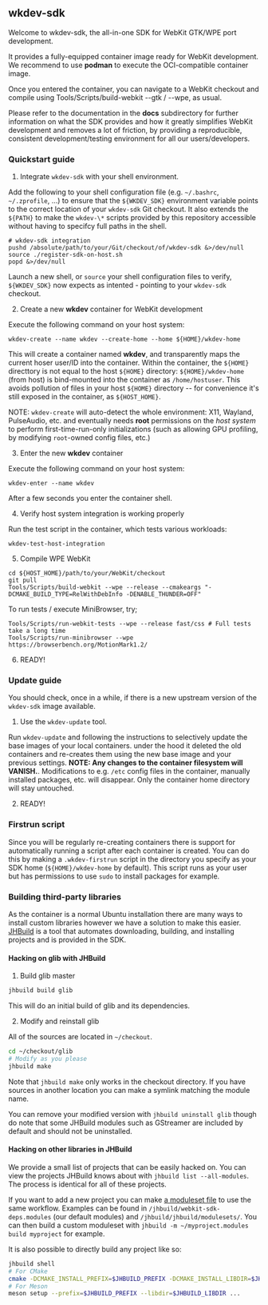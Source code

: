 ## wkdev-sdk

Welcome to wkdev-sdk, the all-in-one SDK for WebKit GTK/WPE port development.

It provides a fully-equipped container image ready for WebKit development.
We recommend to use **podman** to execute the OCI-compatible container image.

Once you entered the container, you can navigate to a WebKit checkout
and compile using Tools/Scripts/build-webkit --gtk / --wpe, as usual.

Please refer to the documentation in the **docs** subdirectory for further
information on what the SDK provides and how it greatly simplifies WebKit
development and removes a lot of friction, by providing a reproducible,
consistent development/testing environment for all our users/developers.

### Quickstart guide

1. Integrate `wkdev-sdk` with your shell environment.

Add the following to your shell configuration file (e.g. `~/.bashrc`, `~/.zprofile`, ...)
to ensure that the `${WKDEV_SDK}` environment variable points to the correct location
of your `wkdev-sdk` Git checkout. It also extends the `${PATH}` to make the `wkdev-\*` scripts
provided by this repository accessible without having to specifcy full paths in the shell.

```
# wkdev-sdk integration
pushd /absolute/path/to/your/Git/checkout/of/wkdev-sdk &>/dev/null
source ./register-sdk-on-host.sh
popd &>/dev/null
```

Launch a new shell, or `source` your shell configuration files to verify, `${WKDEV_SDK}`
now expects as intented - pointing to your `wkdev-sdk` checkout.

2. Create a new **wkdev** container for WebKit development

Execute the following command on your host system:

```wkdev-create --name wkdev --create-home --home ${HOME}/wkdev-home```

This will create a container named **wkdev**, and transparently maps the current hoser user/ID
into the container. Within the container, the `${HOME}` directtory is not equal to the host
`${HOME}` directory: `${HOME}/wkdev-home` (from host) is bind-mounted into the container as
`/home/hostuser`. This avoids pollution of files in your host `${HOME}` directory -- for
convenience it's still exposed in the container, as `${HOST_HOME}`.

NOTE: `wkdev-create` will auto-detect the whole environment: X11, Wayland, PulseAudio, etc.
and eventually needs **root** permissions on the *host system* to perform first-time-run-only
initializations (such as allowing GPU profiling, by modifying `root`-owned config files, etc.)

3. Enter the new **wkdev** container

Execute the following command on your host system:

```wkdev-enter --name wkdev```

After a few seconds you enter the container shell.

4. Verify host system integration is working properly

Run the test script in the container, which tests various workloads:

```wkdev-test-host-integration```

5. Compile WPE WebKit

```
cd ${HOST_HOME}/path/to/your/WebKit/checkout
git pull
Tools/Scripts/build-webkit --wpe --release --cmakeargs "-DCMAKE_BUILD_TYPE=RelWithDebInfo -DENABLE_THUNDER=OFF"
```

To run tests / execute MiniBrowser, try;

```
Tools/Scripts/run-webkit-tests --wpe --release fast/css # Full tests take a long time
Tools/Scripts/run-minibrowser --wpe https://browserbench.org/MotionMark1.2/
```

6. READY!


### Update guide

You should check, once in a while, if there is a new upstream version of the `wkdev-sdk` image available.

1. Use the `wkdev-update` tool.

Run `wkdev-update` and following the instructions to selectively update the base images of your local
containers. under the hood it deleted the old containers and re-creates them using the new base image
and your previous settings. **NOTE: Any changes to the container filesystem will VANISH.**. Modifications
to e.g. `/etc` config files in the container, manually installed packages, etc. will disappear. Only the
container home directory will stay untouched.

2. READY!


### Firstrun script

Since you will be regularly re-creating containers there is support for automatically running a script
after each container is created. You can do this by making a `.wkdev-firstrun` script in the directory
you specify as your SDK home (`${HOME}/wkdev-home` by default). This script runs as your user but has
permissions to use `sudo` to install packages for example.


### Building third-party libraries

As the container is a normal Ubuntu installation there are many ways to install custom libraries
however we have a solution to make this easier. [JHBuild](https://gnome.pages.gitlab.gnome.org/jhbuild/index.html)
is a tool that automates downloading, building, and installing projects and is provided in the SDK.

#### Hacking on glib with JHBuild

1. Build glib master

```sh
jhbuild build glib
```

This will do an initial build of glib and its dependencies.

2. Modify and reinstall glib

All of the sources are located in `~/checkout`.

```sh
cd ~/checkout/glib
# Modify as you please
jhbuild make
```

Note that `jhbuild make` only works in the checkout directory. If you have sources
in another location you can make a symlink matching the module name.

You can remove your modified version with `jhbuild uninstall glib` though do note
that some JHBuild modules such as GStreamer are included by default and should not
be uninstalled.

#### Hacking on other libraries in JHBuild

We provide a small list of projects that can be easily hacked on. You can view
the projects JHBuild knows about with `jhbuild list --all-modules`. The process
is identical for all of these projects.

If you want to add a new project you can make [a moduleset file](https://gnome.pages.gitlab.gnome.org/jhbuild/moduleset-syntax.html)
to use the same workflow. Examples can be found in `/jhbuild/webkit-sdk-deps.modules`
(our default modules) and  `/jhbuild/jhbuild/modulesets/`. You can then build a
custom moduleset with `jhbuild -m ~/myproject.modules build myproject` for example.

It is also possible to directly build any project like so:

```sh
jhbuild shell
# For CMake
cmake -DCMAKE_INSTALL_PREFIX=$JHBUILD_PREFIX -DCMAKE_INSTALL_LIBDIR=$JHBUILD_LIBDIR ...
# For Meson
meson setup --prefix=$JHBUILD_PREFIX --libdir=$JHBUILD_LIBDIR ...
```
